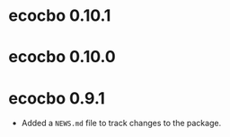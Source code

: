 # ecocbo 0.10.1

# ecocbo 0.10.0

# ecocbo 0.9.1

* Added a `NEWS.md` file to track changes to the package.
